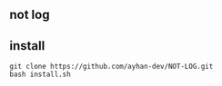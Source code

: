 ## not log


## install 

 
 ```
git clone https://github.com/ayhan-dev/NOT-LOG.git
bash install.sh
 ```
